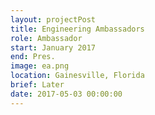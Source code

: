 ```yaml
---
layout: projectPost
title: Engineering Ambassadors
role: Ambassador
start: January 2017
end: Pres.
image: ea.png
location: Gainesville, Florida
brief: Later
date: 2017-05-03 00:00:00
---
```

